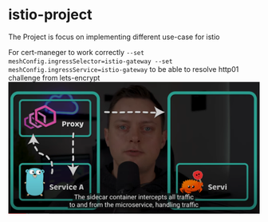 # istio-project
The Project is focus on implementing different use-case for istio

For cert-maneger to work correctly `--set meshConfig.ingressSelector=istio-gateway --set meshConfig.ingressService=istio-gateway` to be able to resolve http01 challenge from lets-encrypt
![alt text](<Service A.png>)